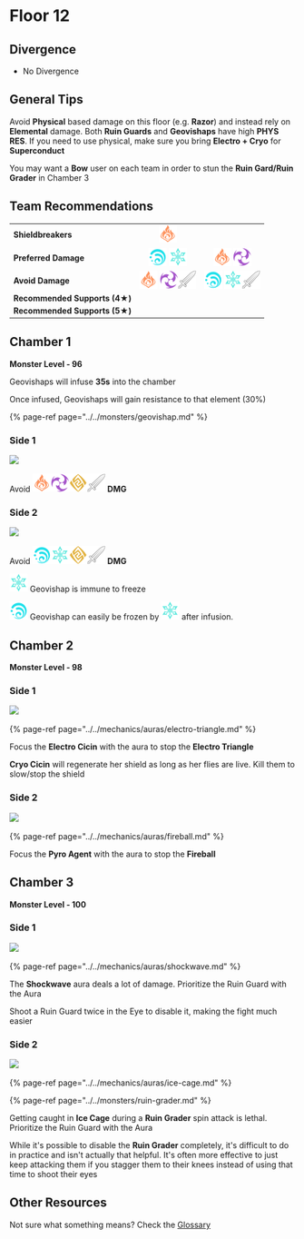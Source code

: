 # Floor 12

## Divergence

* No Divergence

## General Tips

Avoid **Physical** based damage on this floor \(e.g. **Razor**\) and instead rely on **Elemental** damage. Both **Ruin Guards** and **Geovishaps** have high **PHYS RES**. If you need to use physical, make sure you bring **Electro + Cryo** for **Superconduct**

You may want a **Bow** user on each team in order to stun the **Ruin Gard/Ruin Grader** in Chamber 3

## Team Recommendations

|  |  |  |
| :--- | :---: | :---: |
| **Shieldbreakers** | ![](../../.gitbook/assets/pyro_small.png) |  |
| **Preferred Damage** | ![](../../.gitbook/assets/hydro_small.png) ![](../../.gitbook/assets/cryo_small.png) | ![](../../.gitbook/assets/pyro_small.png) ![](../../.gitbook/assets/electro_small.png) |
| **Avoid Damage** | ![](../../.gitbook/assets/pyro_small.png) ![](../../.gitbook/assets/electro_small.png)![](../../.gitbook/assets/physical_small.png)  | ![](../../.gitbook/assets/hydro_small.png) ![](../../.gitbook/assets/cryo_small.png)![](../../.gitbook/assets/physical_small.png)  |
| **Recommended Supports \(4**★**\)** |  |  |
| **Recommended Supports \(5**★**\)** |  |  |

## Chamber 1

**Monster Level - 96**

Geovishaps will infuse **35s** into the chamber

Once infused, Geovishaps will gain resistance to that element \(30%\)

{% page-ref page="../../monsters/geovishap.md" %}

### Side 1

![](https://gblobscdn.gitbook.com/assets%2F-MVAGyyACcSzyzfmgy7f%2Fsync%2F273cab7d7602b09e95d918854ccb026f2af08769.png?alt=media)

Avoid ![](../../.gitbook/assets/pyro_small.png)![](../../.gitbook/assets/electro_small.png)![](../../.gitbook/assets/geo_small.png)![](../../.gitbook/assets/physical_small.png) **DMG**

### Side 2

![](https://gblobscdn.gitbook.com/assets%2F-MVAGyyACcSzyzfmgy7f%2Fsync%2F5591a616630778a85bb7abab2c5c9e0a2aa5f4d5.png?alt=media)

Avoid ![](../../.gitbook/assets/hydro_small.png)![](../../.gitbook/assets/cryo_small.png)![](../../.gitbook/assets/geo_small.png)![](../../.gitbook/assets/physical_small.png) **DMG**

![](../../.gitbook/assets/cryo_small.png) Geovishap is immune to freeze

![](../../.gitbook/assets/hydro_small.png) Geovishap can easily be frozen by ![](../../.gitbook/assets/cryo_small.png) after infusion.

## Chamber 2

**Monster Level - 98**

### **Side 1**

![](https://gblobscdn.gitbook.com/assets%2F-MVAGyyACcSzyzfmgy7f%2Fsync%2F4a7a94d3c4cf950d5a4b66feeb4281b7f36b88b1.png?alt=media)

{% page-ref page="../../mechanics/auras/electro-triangle.md" %}

Focus the **Electro Cicin** with the aura to stop the **Electro Triangle**

**Cryo Cicin** will regenerate her shield as long as her flies are live. Kill them to slow/stop the shield

### Side 2

![](https://gblobscdn.gitbook.com/assets%2F-MVAGyyACcSzyzfmgy7f%2Fsync%2F427319af261c0032ce5a27be7c467d0a58a93098.png?alt=media)

{% page-ref page="../../mechanics/auras/fireball.md" %}

Focus the **Pyro Agent** with the aura to stop the **Fireball**

## Chamber 3

**Monster Level - 100**

### **Side 1**

![](https://gblobscdn.gitbook.com/assets%2F-MVAGyyACcSzyzfmgy7f%2Fsync%2Fc25b44c65ef4e4ca195a0e210bde2e8eb51c96e4.png?alt=media)

{% page-ref page="../../mechanics/auras/shockwave.md" %}

The **Shockwave** aura deals a lot of damage. Prioritize the Ruin Guard with the Aura

Shoot a Ruin Guard twice in the Eye to disable it, making the fight much easier

### Side 2

![](https://gblobscdn.gitbook.com/assets%2F-MVAGyyACcSzyzfmgy7f%2Fsync%2Fb0507bc78894bb328c8a77e9807c3fbbc211ecac.png?alt=media)

{% page-ref page="../../mechanics/auras/ice-cage.md" %}

{% page-ref page="../../monsters/ruin-grader.md" %}

Getting caught in **Ice Cage** during a **Ruin Grader** spin attack is lethal. Prioritize the Ruin Guard with the Aura

While it's possible to disable the **Ruin Grader** completely, it's difficult to do in practice and isn't actually that helpful. It's often more effective to just keep attacking them if you stagger them to their knees instead of using that time to shoot their eyes

## Other Resources

Not sure what something means? Check the [Glossary](../glossary.md)



